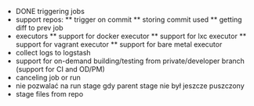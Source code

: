 
* DONE triggering jobs
* support repos:
** trigger on commit
** storing commit used
** getting diff to prev job
* executors
** support for docker executor
** support for lxc executor
** support for vagrant executor
** support for bare metal executor
* collect logs to logstash
* support for on-demand building/testing from private/developer branch (support for CI and OD/PM)
* canceling job or run
* nie pozwalać na run stage gdy parent stage nie był jeszcze puszczony
* stage files from repo
